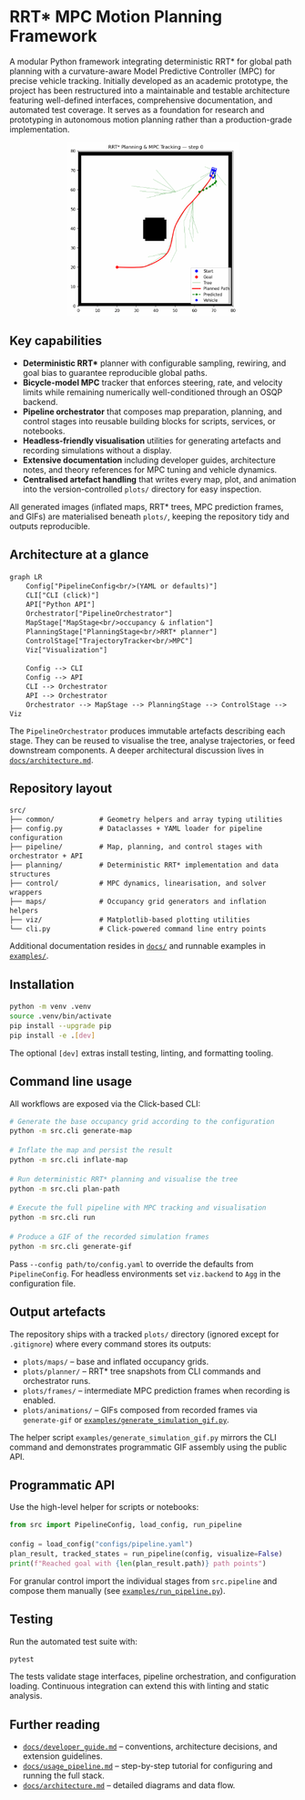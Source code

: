 # RRT* MPC Motion Planning Framework

A modular Python framework integrating deterministic RRT* for global path planning with a curvature-aware Model Predictive Controller (MPC) for precise vehicle tracking. Initially developed as an academic prototype, the project has been restructured into a maintainable and testable architecture featuring well-defined interfaces, comprehensive documentation, and automated test coverage. It serves as a foundation for research and prototyping in autonomous motion planning rather than a production-grade implementation.

<p align="center">
  <img src="assets\simulation.gif" alt="simulation" width="300">
</p>

## Key capabilities

- **Deterministic RRT\*** planner with configurable sampling, rewiring, and goal bias
  to guarantee reproducible global paths.
- **Bicycle-model MPC** tracker that enforces steering, rate, and velocity limits while
  remaining numerically well-conditioned through an OSQP backend.
- **Pipeline orchestrator** that composes map preparation, planning, and control stages
  into reusable building blocks for scripts, services, or notebooks.
- **Headless-friendly visualisation** utilities for generating artefacts and recording
  simulations without a display.
- **Extensive documentation** including developer guides, architecture notes, and
  theory references for MPC tuning and vehicle dynamics.
- **Centralised artefact handling** that writes every map, plot, and animation into
  the version-controlled `plots/` directory for easy inspection.

All generated images (inflated maps, RRT* trees, MPC prediction frames, and GIFs) are
materialised beneath `plots/`, keeping the repository tidy and outputs reproducible.

## Architecture at a glance

```mermaid
graph LR
    Config["PipelineConfig<br/>(YAML or defaults)"]
    CLI["CLI (click)"]
    API["Python API"]
    Orchestrator["PipelineOrchestrator"]
    MapStage["MapStage<br/>occupancy & inflation"]
    PlanningStage["PlanningStage<br/>RRT* planner"]
    ControlStage["TrajectoryTracker<br/>MPC"]
    Viz["Visualization"]

    Config --> CLI
    Config --> API
    CLI --> Orchestrator
    API --> Orchestrator
    Orchestrator --> MapStage --> PlanningStage --> ControlStage --> Viz

```

The `PipelineOrchestrator` produces immutable artefacts describing each stage. They can
be reused to visualise the tree, analyse trajectories, or feed downstream components.
A deeper architectural discussion lives in [`docs/architecture.md`](docs/architecture.md).

## Repository layout

```
src/
├── common/           # Geometry helpers and array typing utilities
├── config.py         # Dataclasses + YAML loader for pipeline configuration
├── pipeline/         # Map, planning, and control stages with orchestrator + API
├── planning/         # Deterministic RRT* implementation and data structures
├── control/          # MPC dynamics, linearisation, and solver wrappers
├── maps/             # Occupancy grid generators and inflation helpers
├── viz/              # Matplotlib-based plotting utilities
└── cli.py            # Click-powered command line entry points
```

Additional documentation resides in [`docs/`](docs/index.md) and runnable examples in
[`examples/`](examples/).

## Installation

```bash
python -m venv .venv
source .venv/bin/activate
pip install --upgrade pip
pip install -e .[dev]
```

The optional `[dev]` extras install testing, linting, and formatting tooling.

## Command line usage

All workflows are exposed via the Click-based CLI:

```bash
# Generate the base occupancy grid according to the configuration
python -m src.cli generate-map

# Inflate the map and persist the result
python -m src.cli inflate-map

# Run deterministic RRT* planning and visualise the tree
python -m src.cli plan-path

# Execute the full pipeline with MPC tracking and visualisation
python -m src.cli run

# Produce a GIF of the recorded simulation frames
python -m src.cli generate-gif
```

Pass `--config path/to/config.yaml` to override the defaults from `PipelineConfig`.
For headless environments set `viz.backend` to `Agg` in the configuration file.

## Output artefacts

The repository ships with a tracked `plots/` directory (ignored except for
`.gitignore`) where every command stores its outputs:

- `plots/maps/` – base and inflated occupancy grids.
- `plots/planner/` – RRT* tree snapshots from CLI commands and orchestrator runs.
- `plots/frames/` – intermediate MPC prediction frames when recording is enabled.
- `plots/animations/` – GIFs composed from recorded frames via `generate-gif` or
  [`examples/generate_simulation_gif.py`](examples/generate_simulation_gif.py).

The helper script `examples/generate_simulation_gif.py` mirrors the CLI command and
demonstrates programmatic GIF assembly using the public API.

## Programmatic API

Use the high-level helper for scripts or notebooks:

```python
from src import PipelineConfig, load_config, run_pipeline

config = load_config("configs/pipeline.yaml")
plan_result, tracked_states = run_pipeline(config, visualize=False)
print(f"Reached goal with {len(plan_result.path)} path points")
```

For granular control import the individual stages from `src.pipeline` and compose them
manually (see [`examples/run_pipeline.py`](examples/run_pipeline.py)).

## Testing

Run the automated test suite with:

```bash
pytest
```

The tests validate stage interfaces, pipeline orchestration, and configuration
loading. Continuous integration can extend this with linting and static analysis.

## Further reading

- [`docs/developer_guide.md`](docs/developer_guide.md) – conventions, architecture
  decisions, and extension guidelines.
- [`docs/usage_pipeline.md`](docs/usage_pipeline.md) – step-by-step tutorial for
  configuring and running the full stack.
- [`docs/architecture.md`](docs/architecture.md) – detailed diagrams and data flow.
